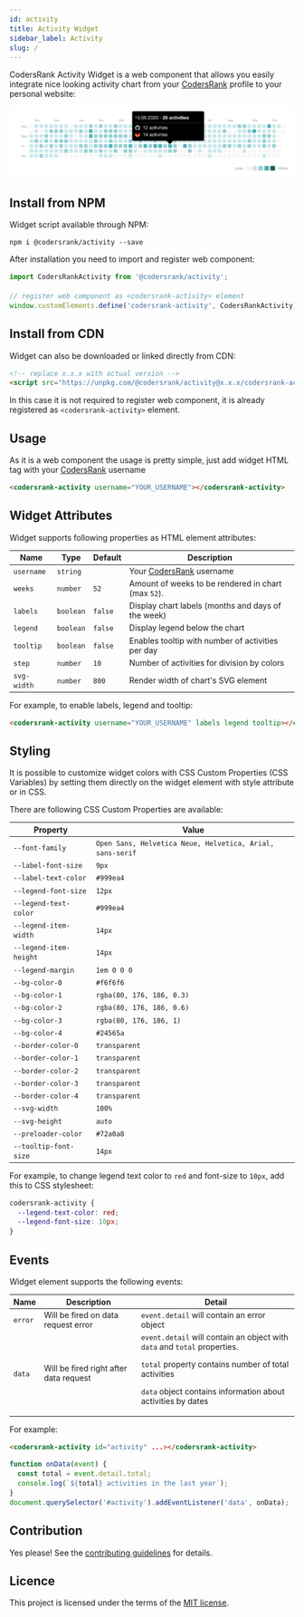 ```yaml
---
id: activity
title: Activity Widget
sidebar_label: Activity
slug: /
---
```

CodersRank Activity Widget is a web component that allows you easily integrate nice looking activity chart from your [CodersRank](https://codersrank.io) profile to your personal website:

<img src="https://raw.githubusercontent.com/codersrank-org/activity-widget/main/preview.png" />

## Install from NPM

Widget script available through NPM:

```
npm i @codersrank/activity --save
```

After installation you need to import and register web component:

```js
import CodersRankActivity from '@codersrank/activity';

// register web component as <codersrank-activity> element
window.customElements.define('codersrank-activity', CodersRankActivity);
```

## Install from CDN

Widget can also be downloaded or linked directly from CDN:

```html
<!-- replace x.x.x with actual version -->
<script src="https://unpkg.com/@codersrank/activity@x.x.x/codersrank-activity.min.js"></script>
```

In this case it is not required to register web component, it is already registered as `<codersrank-activity>` element.

## Usage

As it is a web component the usage is pretty simple, just add widget HTML tag with your [CodersRank](https://codersrank.io) username

```html
<codersrank-activity username="YOUR_USERNAME"></codersrank-activity>
```

## Widget Attributes

Widget supports following properties as HTML element attributes:

| Name        | Type      | Default | Description                                         |
| ----------- | --------- | ------- | --------------------------------------------------- |
| `username`  | `string`  |         | Your [CodersRank](https://codersrank.io) username   |
| `weeks`     | `number`  | `52`    | Amount of weeks to be rendered in chart (max `52`). |
| `labels`    | `boolean` | `false` | Display chart labels (months and days of the week)  |
| `legend`    | `boolean` | `false` | Display legend below the chart                      |
| `tooltip`   | `boolean` | `false` | Enables tooltip with number of activities per day   |
| `step`      | `number`  | `10`    | Number of activities for division by colors         |
| `svg-width` | `number`  | `800`   | Render width of chart's SVG element                 |

For example, to enable labels, legend and tooltip:

```html
<codersrank-activity username="YOUR_USERNAME" labels legend tooltip></codersrank-activity>
```

## Styling

It is possible to customize widget colors with CSS Custom Properties (CSS Variables) by setting them directly on the widget element with style attribute or in CSS.

There are following CSS Custom Properties are available:

| Property               | Value                                                     |
| ---------------------- | --------------------------------------------------------- |
| `--font-family`        | `Open Sans, Helvetica Neue, Helvetica, Arial, sans-serif` |
| `--label-font-size`    | `9px`                                                     |
| `--label-text-color`   | `#999ea4`                                                 |
| `--legend-font-size`   | `12px`                                                    |
| `--legend-text-color`  | `#999ea4`                                                 |
| `--legend-item-width`  | `14px`                                                    |
| `--legend-item-height` | `14px`                                                    |
| `--legend-margin`      | `1em 0 0 0`                                               |
| `--bg-color-0`         | `#f6f6f6`                                                 |
| `--bg-color-1`         | `rgba(80, 176, 186, 0.3)`                                 |
| `--bg-color-2`         | `rgba(80, 176, 186, 0.6)`                                 |
| `--bg-color-3`         | `rgba(80, 176, 186, 1)`                                   |
| `--bg-color-4`         | `#24565a`                                                 |
| `--border-color-0`     | `transparent`                                             |
| `--border-color-1`     | `transparent`                                             |
| `--border-color-2`     | `transparent`                                             |
| `--border-color-3`     | `transparent`                                             |
| `--border-color-4`     | `transparent`                                             |
| `--svg-width`          | `100%`                                                    |
| `--svg-height`         | `auto`                                                    |
| `--preloader-color`    | `#72a0a8`                                                 |
| `--tooltip-font-size`  | `14px`                                                    |

For example, to change legend text color to `red` and font-size to `10px`, add this to CSS stylesheet:

```css
codersrank-activity {
  --legend-text-color: red;
  --legend-font-size: 10px;
}
```

## Events

Widget element supports the following events:

<table>
  <thead>
    <tr>
      <th>Name</th>
      <th>Description</th>
      <th>Detail</th>
    </tr>
  </thead>
  <tbody>
    <tr>
      <td><code>error</code></td>
      <td>Will be fired on data request error</td>
      <td><code>event.detail</code> will contain an error object</td>
    </tr>
    <tr>
      <td><code>data</code></td>
      <td>Will be fired right after data request</td>
      <td>
        <code>event.detail</code> will contain an object with <code>data</code> and <code>total</code> properties.
        <p><code>total</code> property contains number of total activities</p>
        <p><code>data</code> object contains information about activities by dates</p>
      </td>
    </tr>
  </tbody>
</table>

For example:

```html
<codersrank-activity id="activity" ...></codersrank-activity>
```

```js
function onData(event) {
  const total = event.detail.total;
  console.log(`${total} activities in the last year`);
}
document.querySelector('#activity').addEventListener('data', onData);
```

## Contribution

Yes please! See the [contributing guidelines](https://github.com/codersrank-org/activity-widget/blob/master/CONTRIBUTING.md) for details.

## Licence

This project is licensed under the terms of the [MIT license](https://github.com/codersrank-org/activity-widget/blob/master/LICENSE).
